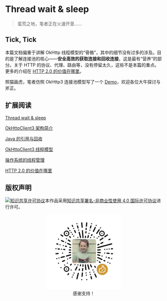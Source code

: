 # Thread wait & sleep

>   蛮荒之地，笔者正在火速开垦......

## Tick, Tick

本篇文档偏重于讲解 OkHttp 线程模型的“骨骼”，其中的细节没有过多的涉及。目的是了解连接池的核心——**安全高效的获取连接和回收连接**，这是最有“营养”的部分。关于 HTTP 的协议、代理、路由等，没有停留太久，这些不是本篇的重点。更多的介绍在 [HTTP 2.0 的价值在哪里](HTTP2.0的价值在哪里.md)。

照猫画虎，笔者仿照 OkHttp3 连接池模型写了一个 [Demo](./samples/okhttp/connection-pool/)，欢迎各位大牛探讨与斧正。

## 扩展阅读

[Thread wait & sleep](./Thread-wait-sleep.md)

[OkHttpClient3 架构简介](./OkHttpClient3架构简介)

[Java 的引用与回收](./Java的引用与回收.md)

[OkHttpClient3 线程模型](./OkHttpClient3线程模型.md)

[操作系统的线程管理](./操作系统的线程管理.md)

[HTTP 2.0 的价值在哪里](HTTP2.0的价值在哪里.md)

## 版权声明

<a rel="license" href="http://creativecommons.org/licenses/by-nc/4.0/"><img alt="知识共享许可协议" style="border-width:0" src="https://i.creativecommons.org/l/by-nc/4.0/88x31.png" /></a>本作品采用<a rel="license" href="http://creativecommons.org/licenses/by-nc/4.0/">知识共享署名-非商业性使用 4.0 国际许可协议</a>进行许可。

<p align="center">
  <img src="assets/support.jpg" width="240px"/><br />感谢支持！
</p>